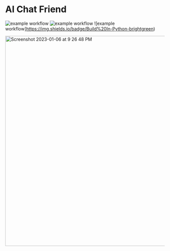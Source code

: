 # AI Chat Friend
![example workflow](https://img.shields.io/badge/Build%20with%20-HTML%2C%20CSS%2C%20JS-blue) 
![example workflow](https://img.shields.io/badge/-Machine%20Learning-yellowgreen)
![example workflow]https://img.shields.io/badge/Build%20In-Python-brightgreen)

<img width="663" alt="Screenshot 2023-01-06 at 9 26 48 PM" src="https://user-images.githubusercontent.com/85498185/211024227-1c684d60-a909-4dd1-85ec-bdd49971abd6.png">
